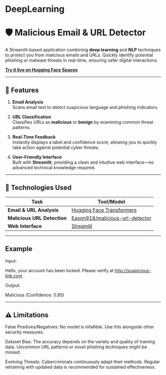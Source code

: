 # DeepLearning

# 🛡️ Malicious Email & URL Detector

A Streamlit-based application combining **deep learning** and **NLP** techniques to protect you from malicious emails and URLs. Quickly identify potential phishing or malware threats in real-time, ensuring safer digital interactions.

[**Try it live on Hugging Face Spaces**](https://huggingface.co/spaces/Eason918/malicious-email-and-url-detector)

---

## 🚀 Features

1. **Email Analysis**  
   Scans email text to detect suspicious language and phishing indicators.  

2. **URL Classification**  
   Classifies URLs as **malicious** or **benign** by examining common threat patterns.  

3. **Real-Time Feedback**  
   Instantly displays a label and confidence score, allowing you to quickly take action against potential cyber threats.  

4. **User-Friendly Interface**  
   Built with **Streamlit**, providing a clean and intuitive web interface—no advanced technical knowledge required.

---

## 🧰 Technologies Used

| Task                               | Tool/Model                                                                                        |
|------------------------------------|---------------------------------------------------------------------------------------------------|
| **Email & URL Analysis**           | [Hugging Face Transformers](https://huggingface.co/docs/transformers/index)                      |
| **Malicious URL Detection**        | [Eason918/malicious-url-detector](https://huggingface.co/Eason918/malicious-url-detector)        |
| **Web Interface**                  | [Streamlit](https://streamlit.io/)                                                                |

---

## Example
Input:

Hello, your account has been locked. Please verify at http://suspicious-link.com

Output:

Malicious (Confidence: 0.95)

---
## ⚠️ Limitations

False Positives/Negatives: No model is infallible. Use this alongside other security measures.

Dataset Bias: The accuracy depends on the variety and quality of training data. Uncommon URL patterns or novel phishing techniques might be missed.

Evolving Threats: Cybercriminals continuously adapt their methods. Regular retraining with updated data is recommended for sustained effectiveness.
